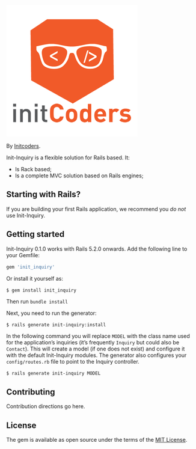 ![Devise Logo](https://raw.githubusercontent.com/cmdr-ishwar-singh/init-inquiry/master/init_logo.png)

By [Initcoders](http://initcoders.com/).

Init-Inquiry is a flexible solution for Rails based. It:

* Is Rack based;
* Is a complete MVC solution based on Rails engines;

## Starting with Rails?

If you are building your first Rails application, we recommend you *do not* use Init-Inquiry.

## Getting started

Init-Inquiry 0.1.0 works with Rails 5.2.0 onwards. Add the following line to your Gemfile:

```ruby
gem 'init_inquiry'
```

Or install it yourself as:
```bash
$ gem install init_inquiry
```

Then run `bundle install`

Next, you need to run the generator:

```console
$ rails generate init-inquiry:install
```

In the following command you will replace `MODEL` with the class name used for the application’s inquiries (it’s frequently `Inquiry` but could also be `Contact`). This will create a model (if one does not exist) and configure it with the default Init-Inquiry modules. The generator also configures your `config/routes.rb` file to point to the Inquiry controller.

```console
$ rails generate init-inquiry MODEL
```



## Contributing
Contribution directions go here.

## License
The gem is available as open source under the terms of the [MIT License](https://opensource.org/licenses/MIT).
